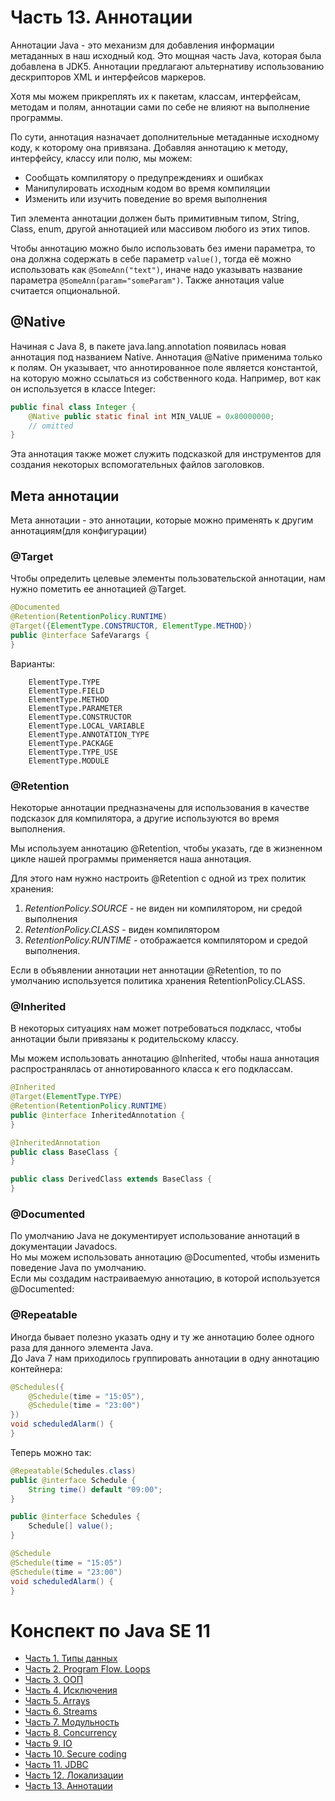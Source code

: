 # Часть 13. Аннотации
Аннотации Java - это механизм для добавления информации метаданных в наш исходный код. Это мощная часть Java, которая была добавлена в JDK5. Аннотации предлагают альтернативу использованию дескрипторов XML и интерфейсов маркеров.

Хотя мы можем прикреплять их к пакетам, классам, интерфейсам, методам и полям, аннотации сами по себе не влияют на выполнение программы.

По сути, аннотация назначает дополнительные метаданные исходному коду, к которому она привязана. Добавляя аннотацию к методу, интерфейсу, классу или полю, мы можем:
- Сообщать компилятору о предупреждениях и ошибках
- Манипулировать исходным кодом во время компиляции
- Изменить или изучить поведение во время выполнения

Тип элемента аннотации должен быть примитивным типом, String, Class, enum, другой аннотацией или массивом любого из этих типов.

Чтобы аннотацию можно было использовать без имени параметра, то она должна содержать в себе параметр `value()`, тогда её можно использовать как `@SomeAnn("text")`, иначе надо указывать название параметра `@SomeAnn(param="someParam")`. Также аннотация value считается опциональной.

## @Native
Начиная с Java 8, в пакете java.lang.annotation появилась новая аннотация под названием Native. Аннотация @Native применима только к полям. Он указывает, что аннотированное поле является константой, на которую можно ссылаться из собственного кода. Например, вот как он используется в классе Integer:
```java
public final class Integer {
    @Native public static final int MIN_VALUE = 0x80000000;
    // omitted
}
```
Эта аннотация также может служить подсказкой для инструментов для создания некоторых вспомогательных файлов заголовков.

## Мета аннотации
Мета аннотации - это аннотации, которые можно применять к другим аннотациям(для конфигурации)

### @Target
Чтобы определить целевые элементы пользовательской аннотации, нам нужно пометить ее аннотацией @Target.
```java
@Documented
@Retention(RetentionPolicy.RUNTIME)
@Target({ElementType.CONSTRUCTOR, ElementType.METHOD})
public @interface SafeVarargs {
}
```

Варианты:
```
	ElementType.TYPE  
	ElementType.FIELD
	ElementType.METHOD
	ElementType.PARAMETER
	ElementType.CONSTRUCTOR 
	ElementType.LOCAL_VARIABLE
	ElementType.ANNOTATION_TYPE
	ElementType.PACKAGE  
	ElementType.TYPE_USE
	ElementType.MODULE
```

### @Retention
Некоторые аннотации предназначены для использования в качестве подсказок для компилятора, а другие используются во время выполнения.

Мы используем аннотацию @Retention, чтобы указать, где в жизненном цикле нашей программы применяется наша аннотация.

Для этого нам нужно настроить @Retention с одной из трех политик хранения:

1. _RetentionPolicy.SOURCE_ - не виден ни компилятором, ни средой выполнения
2. _RetentionPolicy.CLASS_ - виден компилятором
3. _RetentionPolicy.RUNTIME_ - отображается компилятором и средой выполнения.

Если в объявлении аннотации нет аннотации @Retention, то по умолчанию используется политика хранения RetentionPolicy.CLASS.

### @Inherited
В некоторых ситуациях нам может потребоваться подкласс, чтобы аннотации были привязаны к родительскому классу.

Мы можем использовать аннотацию @Inherited, чтобы наша аннотация распространялась от аннотированного класса к его подклассам.
```java
@Inherited
@Target(ElementType.TYPE)
@Retention(RetentionPolicy.RUNTIME)
public @interface InheritedAnnotation {
}

@InheritedAnnotation
public class BaseClass {
}

public class DerivedClass extends BaseClass {
}
```

### @Documented
По умолчанию Java не документирует использование аннотаций в документации Javadocs.  
Но мы можем использовать аннотацию @Documented, чтобы изменить поведение Java по умолчанию.  
Если мы создадим настраиваемую аннотацию, в которой используется @Documented:

### @Repeatable
Иногда бывает полезно указать одну и ту же аннотацию более одного раза для данного элемента Java.  
До Java 7 нам приходилось группировать аннотации в одну аннотацию контейнера:
```java
@Schedules({
    @Schedule(time = "15:05"),
    @Schedule(time = "23:00")
})
void scheduledAlarm() {
}
```

Теперь можно так:
```java
@Repeatable(Schedules.class)
public @interface Schedule {
    String time() default "09:00";
}
```

```java
public @interface Schedules {
    Schedule[] value();
}
```

```java
@Schedule
@Schedule(time = "15:05")
@Schedule(time = "23:00")
void scheduledAlarm() {
}
```

# Конспект по Java SE 11
- [Часть 1. Типы данных](ch_1_DataTypes.md)
- [Часть 2. Program Flow. Loops](ch_2_Program_flow.md)
- [Часть 3. ООП](ch_3_Oop.md)
- [Часть 4. Исключения](ch_4_Exceptions.md)
- [Часть 5. Arrays](ch_5_Arrays.md)
- [Часть 6. Streams](ch_6_Streams.md)
- [Часть 7. Модульность](ch_7_Modularity.md)
- [Часть 8. Concurrency](ch_8_Concurrency.md)
- [Часть 9. IO](ch_9_IO.md)
- [Часть 10. Secure coding](ch_10_Secure_coding.md)
- [Часть 11. JDBC](ch_11_JDBC.md)
- [Часть 12. Локализации](ch_12_Localization.md)
- [Часть 13. Аннотации](ch_13_Annotations.md)